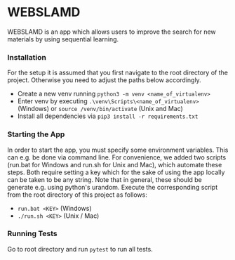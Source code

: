 # WEBSLAMD

WEBSLAMD is an app which allows users to improve the search for new materials by using sequential learning.

### Installation
For the setup it is assumed that you first navigate to the root directory of the project. Otherwise you need
to adjust the paths below accordingly.

- Create a new venv running ``python3 -m venv <name_of_virtualenv>``
- Enter venv by executing ``.\venv\Scripts\<name_of_virtualenv>`` (Windows) or ``source /venv/bin/activate`` (Unix and Mac)
- Install all dependencies via ``pip3 install -r requirements.txt``

### Starting the App
In order to start the app, you must specify some environment variables. This can e.g. be done via command line.
For convenience, we added two scripts (run.bat for Windows and run.sh for Unix and Mac), which automate these steps.
Both require setting a key which for the sake of using the app locally can be taken to be any string. Note that in general,
these should be generate e.g. using python's urandom. Execute the corresponding script from the root directory of this project as follows:  

- ``run.bat <KEY>`` (Windows)
- ``./run.sh <KEY>`` (Unix / Mac)

### Running Tests
Go to root directory and run ``pytest`` to run all tests.
